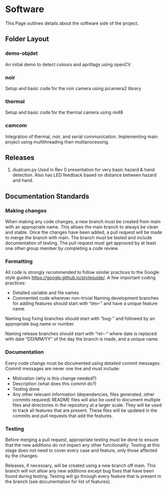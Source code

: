 # Software
This Page outlines details about the software side of the project.

## Folder Layout
### demo-objdet
An initial demo to detect colours and apriltags using openCV

### noir
Setup and basic code for the noir camera using picamera2 library

### thermal
Setup and basic code for the thermal camera using mi48

### camcom
Integration of thermal, noir, and serial communication.
Implementing main project using multithreading then multiprocessing.

## Releases
1. dualcam.py
Used in Rev 0 presentation for very basic hazard & hand detection. Also has LED feedback based on distance between hazard and hand.

## Documentation Standards

### Making changes
When making any code changes, a new branch must be created from main with an appropriate name. This allows the main branch to always be clean and stable. Once the changes have been added, a pull request will be made to merge the branch with main. The branch must be tested and include documentation of testing. The pull request must get approved by at least one other group member by completing a code review.

### Formatting
All code is strongly recommended to follow similar practices to the Google style guides https://google.github.io/styleguide/. A few important coding practices:
-	Detailed variable and file names
-	Commented code wherever non-trivial
Naming development branches for adding features should start with “dev-” and have a unique feature name.

Naming bug fixing branches should start with “bug-” and followed by an appropriate bug name or number.

Naming release branches should start with “rel-<date>-” where date is replaced with date “DD/MM/YY” of the day the branch is made, and a unique name.

### Documentation
Every code change must be documented using detailed commit messages. Commit messages are never one line and must include:
-	Motivation (why is this change needed?)
-	Description (what does this commit do?)
-	Testing done
-	Any other relevant information (dependencies, files generated, other commits required)
README files will also be used to document multiple files and directories in the repository at a larger scale. They will be used to track all features that are present. These files will be updated in the commits and pull requests that add the features.

### Testing
Before merging a pull request, appropriate testing must be done to ensure that the new additions do not impact any other functionality. Testing at this stage does not need to cover every case and feature, only those affected by the changes.

Releases, if necessary, will be created using a new branch off main. This branch will not allow any new additions except bug fixes that have been found during testing. Testing will go through every feature that is present in the branch (see documentation for list of features).
